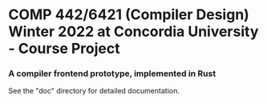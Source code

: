 # COMP 442/6421 (Compiler Design) Winter 2022 at Concordia University - Course Project
### A compiler frontend prototype, implemented in Rust

See the "doc" directory for detailed documentation. 